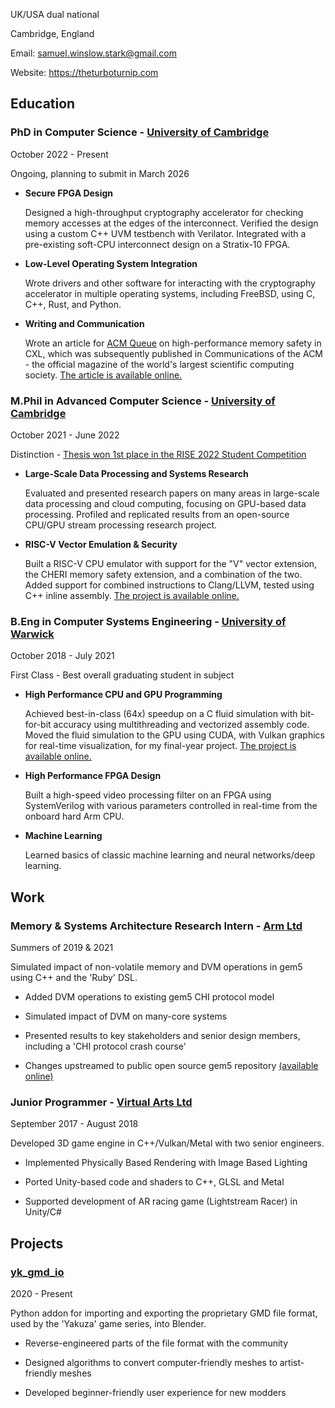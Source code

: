 <!-- Generated by rendermarkdown.py -->




UK/USA dual national

Cambridge, England

Email: [samuel.winslow.stark@gmail.com](mailto:samuel.winslow.stark@gmail.com)

Website: <https://theturboturnip.com>

## Education
### PhD in Computer Science - [University of Cambridge](https://cam.ac.uk)

October 2022 - Present

Ongoing, planning to submit in March 2026

* **Secure FPGA Design**
  
  Designed a high-throughput cryptography accelerator for checking memory accesses at the edges of the interconnect.
  Verified the design using a custom C++ UVM testbench with Verilator.
  Integrated with a pre-existing soft-CPU interconnect design on a Stratix-10 FPGA.
      

* **Low-Level Operating System Integration**
  
  Wrote drivers and other software for interacting with the cryptography accelerator in multiple operating systems, including FreeBSD, using C, C++, Rust, and Python.
      

* **Writing and Communication**
  
  Wrote an article for [ACM Queue](https://spawn-queue.acm.org/doi/abs/10.1145/3606014) on high-performance memory safety in CXL, which was subsequently published in Communications of the ACM - the official magazine of the world's largest scientific computing society.
  [The article is available online.](https://dl.acm.org/doi/10.1145/3617580)
      


### M.Phil in Advanced Computer Science - [University of Cambridge](https://cam.ac.uk)

October 2021 - June 2022

Distinction - [Thesis won 1st place in the RISE 2022 Student Competition](https://x.com/UK_RISE/status/1598685532434964480)

* **Large-Scale Data Processing and Systems Research**
  
  Evaluated and presented research papers on many areas in large-scale data processing and cloud computing, focusing on GPU-based data processing.
  Profiled and replicated results from an open-source CPU/GPU stream processing research project.
      

* **RISC-V Vector Emulation & Security**
  
  Built a RISC-V CPU emulator with support for the "V" vector extension, the CHERI memory safety extension, and a combination of the two.
  Added support for combined instructions to Clang/LLVM, tested using C++ inline assembly.
  [The project is available online.](https://theturboturnip.com/cheri-rvv)
      


### B.Eng in Computer Systems Engineering - [University of Warwick](https://warwick.ac.uk)

October 2018 - July 2021

First Class - Best overall graduating student in subject

* **High Performance CPU and GPU Programming**
  
  Achieved best-in-class (64x) speedup on a C fluid simulation with bit-for-bit accuracy using multithreading and vectorized assembly code.
  Moved the fluid simulation to the GPU using CUDA, with Vulkan graphics for real-time visualization, for my final-year project.
  [The project is available online.](https://theturboturnip.com/academia/2021-05-01-fluid-dynamics-opt-viz)
      

* **High Performance FPGA Design**
  
  Built a high-speed video processing filter on an FPGA using SystemVerilog with various parameters controlled in real-time from the onboard hard Arm CPU.
      

* **Machine Learning**
  
  Learned basics of classic machine learning and neural networks/deep learning.
      


## Work
### Memory & Systems Architecture Research Intern - [Arm Ltd](https://arm.com)

Summers of 2019 & 2021

Simulated impact of non-volatile memory and DVM operations in gem5 using C++ and the 'Ruby' DSL.

* Added DVM operations to existing gem5 CHI protocol model

* Simulated impact of DVM on many-core systems

* Presented results to key stakeholders and senior design members, including a 'CHI protocol crash course'

* Changes upstreamed to public open source gem5 repository [(available online)](https://gem5-review.googlesource.com/c/public/gem5/+/57298)


### Junior Programmer - [Virtual Arts Ltd](https://virtualarts.co.uk)

September 2017 - August 2018

Developed 3D game engine in C++/Vulkan/Metal with two senior engineers.

* Implemented Physically Based Rendering with Image Based Lighting

* Ported Unity-based code and shaders to C++, GLSL and Metal

* Supported development of AR racing game (Lightstream Racer) in Unity/C#


## Projects
### [yk_gmd_io](https://github.com/theturboturnip/yk_gmd_io)

2020 - Present

Python addon for importing and exporting the proprietary GMD file format, used by the 'Yakuza' game series, into Blender.

* Reverse-engineered parts of the file format with the community

* Designed algorithms to convert computer-friendly meshes to artist-friendly meshes

* Developed beginner-friendly user experience for new modders


